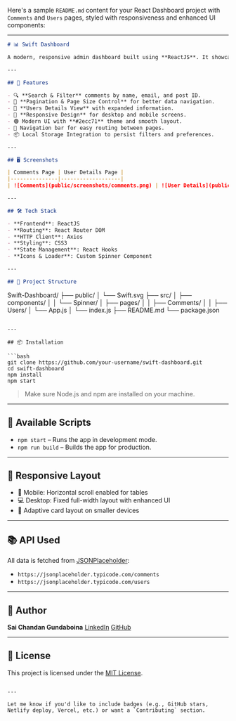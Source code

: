 Here's a sample `README.md` content for your React Dashboard project with `Comments` and `Users` pages, styled with responsiveness and enhanced UI components:

---

```markdown
# 📊 Swift Dashboard

A modern, responsive admin dashboard built using **ReactJS**. It showcases a list of **Comments** and **Users**, includes advanced search, filtering, pagination, and clean UI elements — all designed for optimal user experience.

---

## 🚀 Features

- 🔍 **Search & Filter** comments by name, email, and post ID.
- 📑 **Pagination & Page Size Control** for better data navigation.
- 📂 **Users Details View** with expanded information.
- 🎨 **Responsive Design** for desktop and mobile screens.
- 🟢 Modern UI with **#2ecc71** theme and smooth layout.
- 🧭 Navigation bar for easy routing between pages.
- 📦 Local Storage Integration to persist filters and preferences.

---

## 🖥️ Screenshots

| Comments Page | User Details Page |
|---------------|-------------------|
| ![Comments](public/screenshots/comments.png) | ![User Details](public/screenshots/user-details.png) |

---

## 🛠️ Tech Stack

- **Frontend**: ReactJS
- **Routing**: React Router DOM
- **HTTP Client**: Axios
- **Styling**: CSS3
- **State Management**: React Hooks
- **Icons & Loader**: Custom Spinner Component

---

## 📁 Project Structure

```

Swift-Dashboard/
├── public/
│   └── Swift.svg
├── src/
│   ├── components/
│   │   └── Spinner/
│   ├── pages/
│   │   ├── Comments/
│   │   ├── Users/
│   └── App.js
│   └── index.js
├── README.md
└── package.json

````

---

## 📦 Installation

```bash
git clone https://github.com/your-username/swift-dashboard.git
cd swift-dashboard
npm install
npm start
````

> Make sure Node.js and npm are installed on your machine.

---

## 📌 Available Scripts

* `npm start` – Runs the app in development mode.
* `npm run build` – Builds the app for production.

---

## 📲 Responsive Layout

* 📱 Mobile: Horizontal scroll enabled for tables
* 💻 Desktop: Fixed full-width layout with enhanced UI
* 🧾 Adaptive card layout on smaller devices

---

## 📚 API Used

All data is fetched from [JSONPlaceholder](https://jsonplaceholder.typicode.com/):

* `https://jsonplaceholder.typicode.com/comments`
* `https://jsonplaceholder.typicode.com/users`

---

## 🙌 Author

**Sai Chandan Gundaboina**
[LinkedIn](https://www.linkedin.com/in/saichandanyadav)
[GitHub](https://github.com/your-username)

---

## 📄 License

This project is licensed under the [MIT License](LICENSE).

```

---

Let me know if you'd like to include badges (e.g., GitHub stars, Netlify deploy, Vercel, etc.) or want a `Contributing` section.
```
